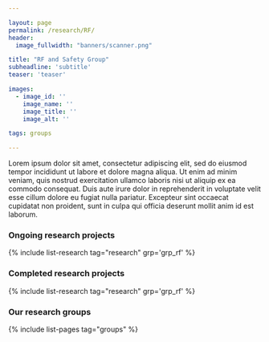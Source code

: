 ```yaml
---

layout: page
permalink: /research/RF/
header:
  image_fullwidth: "banners/scanner.png"

title: "RF and Safety Group"
subheadline: 'subtitle'
teaser: 'teaser'

images:
  - image_id: ''
    image_name: ''
    image_title: ''
    image_alt: ''  

tags: groups

---
```


Lorem ipsum dolor sit amet, consectetur adipiscing elit, sed do eiusmod tempor incididunt ut labore et dolore magna aliqua. Ut enim ad minim veniam, quis nostrud exercitation ullamco laboris nisi ut aliquip ex ea commodo consequat. Duis aute irure dolor in reprehenderit in voluptate velit esse cillum dolore eu fugiat nulla pariatur. Excepteur sint occaecat cupidatat non proident, sunt in culpa qui officia deserunt mollit anim id est laborum.

### Ongoing research projects

{% include list-research tag="research" grp='grp_rf' %}

### Completed research projects

{% include list-research tag="research" grp='grp_rf' %}

### Our research groups

{% include list-pages tag="groups" %}
